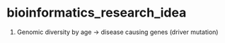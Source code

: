 # bioinformatics_research_idea
1. Genomic diversity by age -> disease causing genes 
  (driver mutation)

